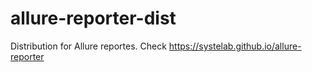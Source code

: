 # allure-reporter-dist
Distribution for Allure reportes. Check https://systelab.github.io/allure-reporter
